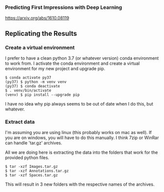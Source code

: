 ### Predicting First Impressions with Deep Learning
<https://arxiv.org/abs/1610.08119>

## Replicating the Results

### Create a virtual environment

I prefer to have a clean python 3.7 (or whatever version) conda environment to work from.
I activate the conda environment and create a virtual environment for my new project and upgrade pip.

```
$ conda activate py37
(py37) $ python -m venv venv
(py37) $ conda deactivate
$ . venv/bin/activate
(venv) $ pip install --upgrade pip
```

I have no idea why pip always seems to be out of date when I do this, but whatever.

### Extract data

I'm assuming you are using linux (this probably works on mac as well).
If you are on windows, you will have to do this manually.
I think 7zip or WinRar can handle 'tar.gz' archives.

All we are doing here is extracting the data into the folders that work for the provided python files.

```
$ tar -xzf Images.tar.gz
$ tar -xzf Annotations.tar.gz
$ tar -xzf Spaces.tar.gz
```

This will result in 3 new folders with the respective names of the archives.